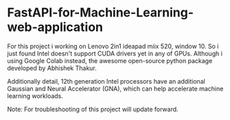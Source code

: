 # FastAPI-for-Machine-Learning-web-application
For this project i working on Lenovo 2in1 ideapad miix 520, window 10. So i just found Intel doesn't support CUDA drivers yet in any of GPUs.
Although i using Google Colab instead, the awesome open-source python package developed by Abhishek Thakur.

Additionally detail, 12th generation Intel processors have an additional Gaussian and Neural Accelerator (GNA), which can help accelerate machine learning workloads.

Note: For troubleshooting of this project will update forward.
